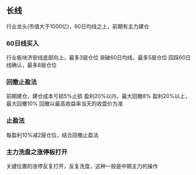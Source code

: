 ## 长线
行业龙头(市值大于1000亿)，60日均线之上，前期有主力建仓
### 60日线买入
行业板块济安线底部向上，最多3层仓位
突破60日均线，最多5层仓位
回踩60日线确认，最多8层仓位

### 回撤止盈法
前期建仓，建仓成本亏损5%止损
盈利20%以内，最大回撤8%
盈利20%以上，最大回撤10%
回撤以最高收益率当天的收盘价为准

### 止盈法
每盈利10%减2层仓位，结合回撤止盈法

### 主力洗盘之涨停板打开
关键位置的涨停反复打开，反复洗盘，这种一般是中期主力的操作